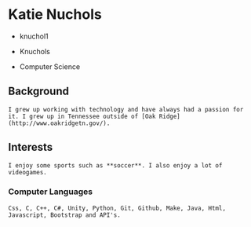 # Katie Nuchols
- knuchol1

- Knuchols

- Computer Science


## Background

    I grew up working with technology and have always had a passion for it. I grew up in Tennessee outside of [Oak Ridge](http://www.oakridgetn.gov/).


## Interests

    I enjoy some sports such as **soccer**. I also enjoy a lot of videogames.


### Computer Languages

    Css, C, C++, C#, Unity, Python, Git, Github, Make, Java, Html, Javascript, Bootstrap and API's.
